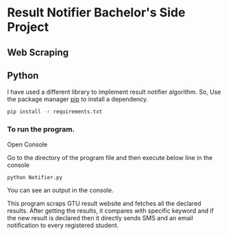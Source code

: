 # Result Notifier Bachelor's Side Project
## Web Scraping
## Python


I have used a different library to implement result notifier algorithm. So, Use the package manager [pip](https://pip.pypa.io/en/stable/) to install a dependency.

```bash
pip install -r requirements.txt
```

### To run the program.

Open Console

Go to the directory of the program file and then execute below line in the console
```
python Notifier.py
```
You can see an output in the console.

This program scraps GTU result website and fetches all the declared results. After getting the results, it compares with specific keyword and if the new result is declared then it directly sends SMS and an email notification to every registered student.
